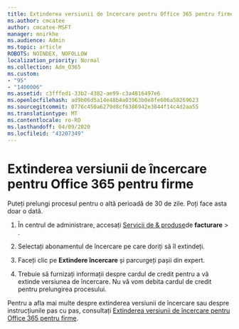 ```yaml
---
title: Extinderea versiunii de încercare pentru Office 365 pentru firme
ms.author: cmcatee
author: cmcatee-MSFT
manager: mnirkhe
ms.audience: Admin
ms.topic: article
ROBOTS: NOINDEX, NOFOLLOW
localization_priority: Normal
ms.collection: Adm_O365
ms.custom:
- "95"
- "1400006"
ms.assetid: c3fffed1-33b2-4382-ae99-c3a4816497e6
ms.openlocfilehash: ad9b06d5a14e48b4a03963b0e8fe606a58269623
ms.sourcegitcommit: 0776c450a6279d8cf6386942e3844f14c4d2aa55
ms.translationtype: MT
ms.contentlocale: ro-RO
ms.lasthandoff: 04/09/2020
ms.locfileid: "43207349"
---
```

# <a name="extend-your-trial-for-office-365-for-business"></a>Extinderea versiunii de încercare pentru Office 365 pentru firme

Puteți prelungi procesul pentru o altă perioadă de 30 de zile. Poți face asta doar o dată.
  
1. În centrul de administrare, accesați [Servicii de & produse](https://portal.office.com/adminportal/home#/subscriptions)de **facturare** \> .

2. Selectați abonamentul de încercare pe care doriți să îl extindeți.

3. Faceți clic pe **Extindere încercare** și parcurgeți pașii din expert.

4. Trebuie să furnizați informații despre cardul de credit pentru a vă extinde versiunea de încercare. Nu vă vom debita cardul de credit pentru prelungirea procesului.

Pentru a afla mai multe despre extinderea versiunii de încercare sau despre instrucțiunile pas cu pas, consultați [Extinderea versiunii de încercare pentru Office 365 pentru firme](https://docs.microsoft.com/microsoft-365/commerce/extend-your-trial).
